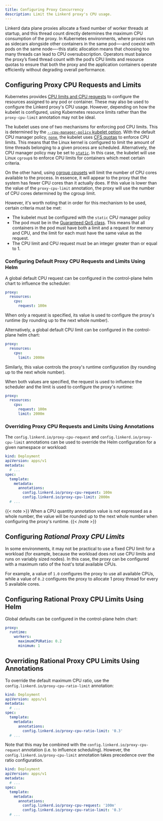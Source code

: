 ```yaml
---
title: Configuring Proxy Concurrency
description: Limit the Linkerd proxy's CPU usage.
---
```


Linkerd data plane proxies allocate a fixed number of worker threads at startup,
and this thread count directly determines the maximum CPU consumption of the
proxy. In Kubernetes environments, where proxies run as sidecars alongside other
containers in the same pod—-and coexist with pods on the same node—-this static
allocation means that choosing too many threads can lead to CPU
oversubscription. Operators must balance the proxy’s fixed thread count with the
pod’s CPU limits and resource quotas to ensure that both the proxy and the
application containers operate efficiently without degrading overall
performance.

## Configuring Proxy CPU Requests and Limits

Kubernetes provides
[CPU limits and CPU requests](https://kubernetes.io/docs/tasks/configure-pod-container/assign-cpu-resource/#specify-a-cpu-request-and-a-cpu-limit)
to configure the resources assigned to any pod or container. These may also be
used to configure the Linkerd proxy's CPU usage. However, depending on how the
kubelet is configured, using Kubernetes resource limits rather than the
`proxy-cpu-limit` annotation may not be ideal.

The kubelet uses one of two mechanisms for enforcing pod CPU limits. This is
determined by the
[`--cpu-manager-policy` kubelet option](https://kubernetes.io/docs/tasks/administer-cluster/cpu-management-policies/#configuration).
With the default CPU manager policy,
[`none`](https://kubernetes.io/docs/tasks/administer-cluster/cpu-management-policies/#none-policy),
the kubelet uses
[CFS quotas](https://en.wikipedia.org/wiki/Completely_Fair_Scheduler) to enforce
CPU limits. This means that the Linux kernel is configured to limit the amount
of time threads belonging to a given process are scheduled. Alternatively, the
CPU manager policy may be set to
[`static`](https://kubernetes.io/docs/tasks/administer-cluster/cpu-management-policies/#static-policy).
In this case, the kubelet will use Linux `cgroup`s to enforce CPU limits for
containers which meet certain criteria.

On the other hand, using
[cgroup cpusets](https://www.kernel.org/doc/Documentation/cgroup-v1/cpusets.txt)
will limit the number of CPU cores available to the process. In essence, it will
appear to the proxy that the system has fewer CPU cores than it actually does.
If this value is lower than the value of the `proxy-cpu-limit` annotation, the
proxy will use the number of CPU cores determined by the cgroup limit.

However, it's worth noting that in order for this mechanism to be used, certain
criteria must be met:

- The kubelet must be configured with the `static` CPU manager policy
- The pod must be in the
  [Guaranteed QoS class](https://kubernetes.io/docs/tasks/configure-pod-container/quality-service-pod/#create-a-pod-that-gets-assigned-a-qos-class-of-guaranteed).
  This means that all containers in the pod must have both a limit and a request
  for memory and CPU, and the limit for each must have the same value as the
  request.
- The CPU limit and CPU request must be an integer greater than or equal to 1.
 
###  Configuring Default Proxy CPU Requests and Limits Using Helm

A global default CPU request can be configured in the control-plane helm chart
to influence the scheduler:

```yaml
proxy:
  resources:
    cpu:
      request: 100m
```

When only a request is specified, its value is used to configure the proxy's
runtime (by rounding up to the next whole number).

Alternatively, a global default CPU limit can be configured in the
control-plane helm chart:

```yaml
proxy:
  resources:
    cpu:
      limit: 2000m
```

Similarly, this value controls the proxy's runtime configuration (by rounding up to
the next whole number).

When both values are specified, the request is used to influence the scheduler
and the limit is used to configure the proxy's runtime:

```yaml
proxy:
  resources:
    cpu:
      request: 100m
      limit: 2000m
```

### Overriding Proxy CPU Requests and Limits Using Annotations

The `config.linkerd.io/proxy-cpu-request` and
`config.linkerd.io/proxy-cpu-limit` annotations can be used to override the Helm
configuration for a given namespace or workload:

```yaml
kind: Deployment
apiVersion: apps/v1
metadata:
  # ...
spec:
  template:
    metadata:
      annotations:
        config.linkerd.io/proxy-cpu-request: 100m
        config.linkerd.io/proxy-cpu-limit: 2000m
  # ...
```

{{< note >}} When a CPU quantity annotation value is not expressed as a whole
number, the value will be rounded up to the next whole number when configuring
the proxy's runtime. {{< /note >}}

## Configuring _Rational Proxy CPU Limits_

In some environments, it may not be practical to use a fixed CPU limit for a
workload (for example, because the workload does not use CPU limits and runs on
variably sized nodes). In this case, the proxy can be configured with a maximum
ratio of the host's total available CPUs.

For example, a value of `1.0` configures the proxy to use all available CPUs,
while a value of `0.2` configures the proxy to allocate 1 proxy thread for every
5 available cores.

## Configuring Rational Proxy CPU Limits Using Helm

Global defaults can be configured in the control-plane helm chart:

```yaml
proxy:
  runtime:
    workers:
      maximumCPURatio: 0.2
      minimum: 1
```

## Overriding Rational Proxy CPU Limits Using Annotations

To override the default maximum CPU ratio, use the
`config.linkerd.io/proxy-cpu-ratio-limit` annotation:

```yaml
kind: Deployment
apiVersion: apps/v1
metadata:
  # ...
spec:
  template:
    metadata:
      annotations:
        config.linkerd.io/proxy-cpu-ratio-limit: '0.3'
  # ...
```

Note that this may be combined with the `config.linkerd.io/proxy-cpu-request`
annotation (i.e. to influence scheduling). However, the
`config.linkerd.io/proxy-cpu-limit` annotation takes precedence over the ratio
configuration.

```yaml
kind: Deployment
apiVersion: apps/v1
metadata:
  # ...
spec:
  template:
    metadata:
      annotations:
        config.linkerd.io/proxy-cpu-request: '100m'
        config.linkerd.io/proxy-cpu-ratio-limit: '0.3'
  # ...
```
